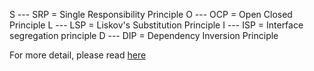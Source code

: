 S --- SRP = Single Responsibility Principle
O --- OCP = Open Closed Principle
L --- LSP = Liskov's Substitution Principle
I --- ISP = Interface segregation principle
D --- DIP = Dependency Inversion Principle

For more detail, please read [here](http://tirthalpatel.blogspot.in/2014/04/oop-design-part-2-class-principles-solid.html)